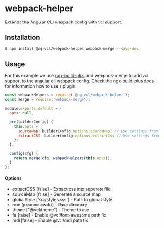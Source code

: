 # webpack-helper

Extends the Angular CLI webpack config with vcl support.

## Installation

```sh
$ npm install @ng-vcl/webpack-helper webpack-merge --save-dev
```

## Usage

For this example we use [ngx-build-plus](https://github.com/manfredsteyer/ngx-build-plus) and webpack-merge to add vcl support to the angular cli webpack config. 
Check the ngx-build-plus docs for information how to use a plugin.

```js
const webpackHelpers = require('@ng-vcl/webpack-helper');
const merge = require('webpack-merge');

module.exports.default = {
  opts: null,

  pre(builderConfig) {
    this.opts = {
      sourceMap: builderConfig.options.sourceMap, // Use settings from builder
      extractCSS: builderConfig.options.extractCss // Use settings from builder
    };
  },

  config(cfg) {
    return merge(cfg, webpackHelpers(this.opts));
  }
};
```

#### Options

- extractCSS [false] - Extract css into seperate file
- sourceMap [false] - Generate a source map
- globalStyle ['src/styles.sss'] - Path to global style
- root [process.cwd()] - Base directory
- theme ["@vcl/theme"] - Theme to use
- fa [false] - Enable @vcl/font-awesome path fix
- mdi [false] - Enable @vcl/mdi path fix
